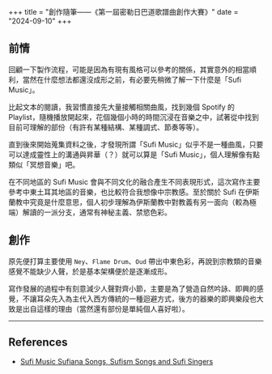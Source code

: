 +++
title = "創作隨筆——《第一屆密勒日巴道歌譜曲創作大賽》"
date = "2024-09-10"
+++

## 前情

回顧一下製作流程，可能是因為有現有風格可以參考的關係，其實意外的相當順利，當然在什麼想法都還沒成形之前，有必要先稍微了解一下什麼是「Sufi Music」。

比起文本的閱讀，我習慣直接先大量接觸相關曲風，找到幾個 Spotify 的 Playlist，隨機播放開起來，花個幾個小時的時間沉浸在音樂之中，試著從中找到目前可理解的部份（有許有某種結構、某種調式、節奏等等）。

直到後來開始蒐集資料之後，才發現所謂「Sufi Music」似乎不是一種曲風，只要可以達成靈性上的溝通與昇華（？）就可以算是「Sufi Music」，個人理解像有點類似「冥想音樂」吧。

在不同地區的 Sufi Music 會與不同文化的融合產生不同表現形式，這次寫作主要參考中東土耳其地區的音樂，也比較符合我想像中宗教感。至於關於 Sufi 在伊斯蘭教中究竟是什麼意思，個人初步理解為伊斯蘭教中對教義有另一面向（較為極端）解讀的一派分支，通常有神秘主義、禁慾色彩。

## 創作

原先便打算主要使用 `Ney`、`Flame Drum`、`Oud` 帶出中東色彩，再說到宗教類的音樂感覺不能缺少人聲，於是基本架構便於是逐漸成形。

寫作發展的過程中有刻意減少人聲對齊小節，主要是為了營造自然吟詠、即興的感覺，不讓耳朵先入為主代入西方傳統的一種迴避方式，後方的器樂的即興樂段也大致是出自這樣的理由（當然還有部份是單純個人喜好啦）。

---

## References

- [Sufi Music Sufiana Songs, Sufism Songs and Sufi Singers](https://riyaazqawwali.com/sufi-music/)